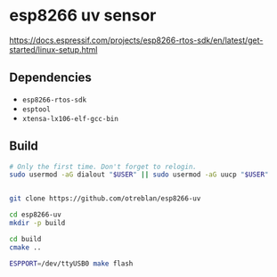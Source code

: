 # esp8266 uv sensor

https://docs.espressif.com/projects/esp8266-rtos-sdk/en/latest/get-started/linux-setup.html

## Dependencies

* `esp8266-rtos-sdk`
* `esptool`
* `xtensa-lx106-elf-gcc-bin`

## Build

``` bash
# Only the first time. Don't forget to relogin.
sudo usermod -aG dialout "$USER" || sudo usermod -aG uucp "$USER"


git clone https://github.com/otreblan/esp8266-uv

cd esp8266-uv
mkdir -p build

cd build
cmake ..

ESPPORT=/dev/ttyUSB0 make flash
```
